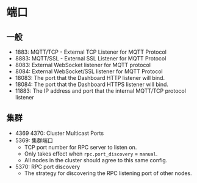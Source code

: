 # 端口

## 一般

- 1883: MQTT/TCP - External TCP Listener for MQTT Protocol
- 8883: MQTT/SSL - External SSL Listener for MQTT Protocol
- 8083: External WebSocket listener for MQTT protocol
- 8084: External WebSocket/SSL listener for MQTT Protocol
- 18083: The port that the Dashboard HTTP listener will bind.
- 18084: The port that the Dashboard HTTPS listener will bind.
- 11883: The IP address and port that the internal MQTT/TCP protocol listener

## 集群

- 4369 4370: Cluster Multicast Ports
- 5369: 集群端口
  - TCP port number for RPC server to listen on.
  - Only takes effect when `rpc.port_discovery` = `manual`.
  - All nodes in the cluster should agree to this same config.
- 5370: RPC port discovery
  - The strategy for discovering the RPC listening port of other nodes.
